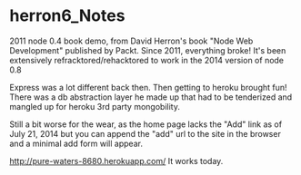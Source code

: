 herron6_Notes
=============

2011 node 0.4 book demo, from David Herron's book "Node Web Development" published by Packt. 
Since 2011, everything broke! It's been extensively refracktored/rehacktored to work in the 2014 version of node 0.8

Express was a lot different back then.
Then getting to heroku brought fun! There was a db abstraction layer he made up that had to be tenderized and mangled up
for heroku 3rd party mongobility.

Still a bit worse for the wear, as the home page lacks the "Add" link as of July 21, 2014
but you can append the "add" url to the site in the browser and a minimal add form will appear. 

http://pure-waters-8680.herokuapp.com/
It works today.
